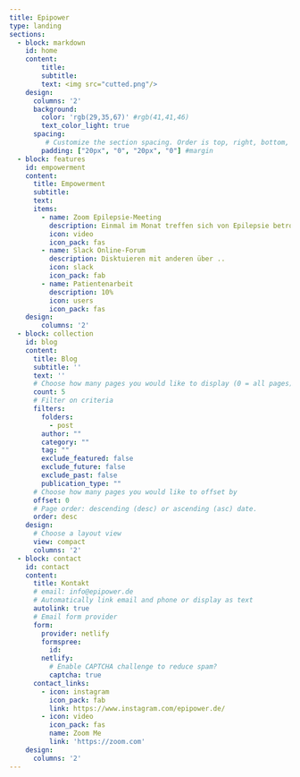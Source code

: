 ```yaml
---
title: Epipower
type: landing
sections:
  - block: markdown
    id: home
    content:
        title:
        subtitle:
        text: <img src="cutted.png"/>
    design:
      columns: '2'
      background:
        color: 'rgb(29,35,67)' #rgb(41,41,46)
        text_color_light: true
      spacing:
         # Customize the section spacing. Order is top, right, bottom, left.
        padding: ["20px", "0", "20px", "0"] #margin
  - block: features
    id: empowerment
    content:
      title: Empowerment
      subtitle:
      text:
      items:
        - name: Zoom Epilepsie-Meeting
          description: Einmal im Monat treffen sich von Epilepsie betroffene  Menschen zum Zoom-Meeting um sich auzutauschen. Du möchtest über deine Erfahrungen mit der Krankheit sprechen oder einfach mal zuhören was andere über sich zu berichten haben? Mach mit Link 
          icon: video
          icon_pack: fas
        - name: Slack Online-Forum
          description: Disktuieren mit anderen über ..
          icon: slack
          icon_pack: fab
        - name: Patientenarbeit
          description: 10%
          icon: users
          icon_pack: fas
    design:
        columns: '2'
  - block: collection
    id: blog
    content:
      title: Blog
      subtitle: ''
      text: ''
      # Choose how many pages you would like to display (0 = all pages)
      count: 5
      # Filter on criteria
      filters:
        folders:
          - post
        author: ""
        category: ""
        tag: ""
        exclude_featured: false
        exclude_future: false
        exclude_past: false
        publication_type: ""
      # Choose how many pages you would like to offset by
      offset: 0
      # Page order: descending (desc) or ascending (asc) date.
      order: desc
    design:
      # Choose a layout view
      view: compact
      columns: '2'
  - block: contact
    id: contact
    content:
      title: Kontakt
      # email: info@epipower.de
      # Automatically link email and phone or display as text
      autolink: true
      # Email form provider
      form:
        provider: netlify
        formspree: 
          id:
        netlify:
          # Enable CAPTCHA challenge to reduce spam?
          captcha: true
      contact_links:
        - icon: instagram
          icon_pack: fab
          link: https://www.instagram.com/epipower.de/
        - icon: video
          icon_pack: fas
          name: Zoom Me
          link: 'https://zoom.com'
    design:
      columns: '2'
---
```

